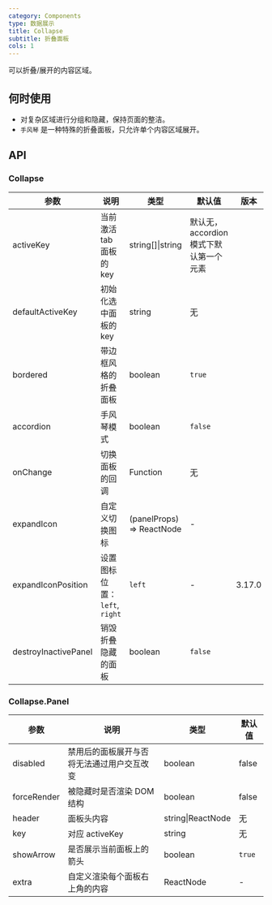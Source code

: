 ```yaml
---
category: Components
type: 数据展示
title: Collapse
subtitle: 折叠面板
cols: 1
---
```


可以折叠/展开的内容区域。

## 何时使用

- 对复杂区域进行分组和隐藏，保持页面的整洁。
- `手风琴` 是一种特殊的折叠面板，只允许单个内容区域展开。

## API

### Collapse

| 参数 | 说明 | 类型 | 默认值 | 版本 |
| --- | --- | --- | --- | --- |
| activeKey | 当前激活 tab 面板的 key | string\[]\|string | 默认无，accordion 模式下默认第一个元素 |  |
| defaultActiveKey | 初始化选中面板的 key | string | 无 |  |
| bordered | 带边框风格的折叠面板 | boolean | `true` |  |
| accordion | 手风琴模式 | boolean | `false` |  |
| onChange | 切换面板的回调 | Function | 无 |  |
| expandIcon | 自定义切换图标 | (panelProps) => ReactNode | - |  |
| expandIconPosition | 设置图标位置： `left`, `right` | `left` | - | 3.17.0 |
| destroyInactivePanel | 销毁折叠隐藏的面板 | boolean | `false` |  |

### Collapse.Panel

| 参数        | 说明                                       | 类型              | 默认值 |
| ----------- | ------------------------------------------ | ----------------- | ------ |
| disabled    | 禁用后的面板展开与否将无法通过用户交互改变 | boolean           | false  |
| forceRender | 被隐藏时是否渲染 DOM 结构                  | boolean           | false  |
| header      | 面板头内容                                 | string\|ReactNode | 无     |
| key         | 对应 activeKey                             | string            | 无     |
| showArrow   | 是否展示当前面板上的箭头                   | boolean           | `true` |
| extra       | 自定义渲染每个面板右上角的内容             | ReactNode         | -      |
